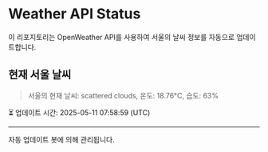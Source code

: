 
# Weather API Status

이 리포지토리는 OpenWeather API를 사용하여 서울의 날씨 정보를 자동으로 업데이트합니다.

## 현재 서울 날씨
> 서울의 현재 날씨: scattered clouds, 온도: 18.76°C, 습도: 63%

⏳ 업데이트 시간: 2025-05-11 07:58:59 (UTC)

---
자동 업데이트 봇에 의해 관리됩니다.
